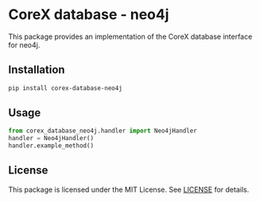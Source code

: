 # CoreX database - neo4j

This package provides an implementation of the CoreX database interface for neo4j.

## Installation
~~~bash
pip install corex-database-neo4j
~~~

## Usage
~~~python
from corex_database_neo4j.handler import Neo4jHandler
handler = Neo4jHandler()
handler.example_method()
~~~

## License
This package is licensed under the MIT License. See [LICENSE](../LICENSE) for details.
